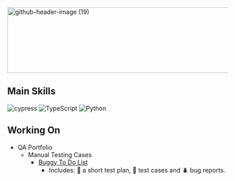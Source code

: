 <img width="960" height="150" alt="github-header-image (19)" src="https://github.com/user-attachments/assets/fa367107-02ed-4810-93c8-0572368bb943" />

## Main Skills
![cypress](https://img.shields.io/badge/-cypress-%23E5E5E5?style=for-the-badge&logo=cypress&logoColor=058a5e)
![TypeScript](https://img.shields.io/badge/typescript-%23007ACC.svg?style=for-the-badge&logo=typescript&logoColor=white)
![Python](https://img.shields.io/badge/python-3670A0?style=for-the-badge&logo=python&logoColor=ffdd54)


## Working On
- QA Portfolio
  - Manual Testing Cases
    - [Buggy To Do List](https://github.com/danielepaz404/qa-portfolio/blob/main/manual-testing/to-do-list.md)
      - Includes: 📃 a short test plan, 🧪 test cases and 🪲 bug reports.
